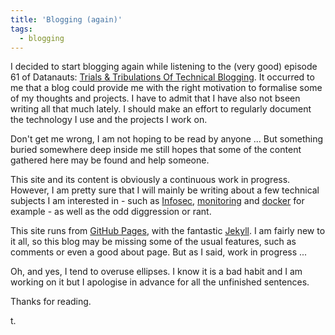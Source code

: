 ```yaml
---
title: 'Blogging (again)'
tags:
  - blogging
---
```


I decided to start blogging again while listening to the (very good) episode 61 of Datanauts: [Trials & Tribulations Of Technical Blogging](http://packetpushers.net/podcast/podcasts/datanauts-061-trials-tribulations-technical-blogging/). It occurred to me that a blog could provide me with the right motivation to formalise some of my thoughts and projects. I have to admit that I have also not bseen writing all that much lately. I should make an effort to regularly document the technology I use and the projects I work on.

Don't get me wrong, I am not hoping to be read by anyone ... But something buried somewhere deep inside me still hopes that some of the content gathered here may be found and help someone. 

This site and its content is obviously a continuous work in progress. However, I am pretty sure that I will mainly be writing about a few technical subjects I am interested in - such as [Infosec](https://en.wikipedia.org/wiki/Information_security), [monitoring](https://en.wikipedia.org/wiki/Network_monitoring) and [docker](https://www.docker.com/) for example - as well as the odd diggression or rant.

This site runs from [GitHub Pages](https://pages.github.com/), with the fantastic [Jekyll](https://jekyllrb.com/). I am fairly new to it all, so this blog may be missing some of the usual features, such as comments or even a good about page. But as I said, work in progress ... 

Oh, and yes, I tend to overuse ellipses. I know it is a bad habit and I am working on it but I apologise in advance for all the unfinished sentences.

Thanks for reading.

t.
